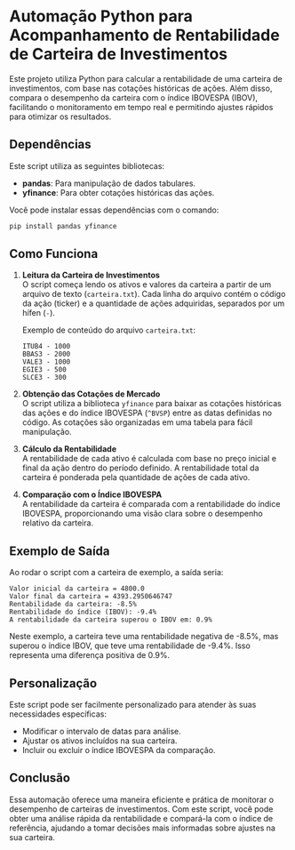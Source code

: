 # Automação Python para Acompanhamento de Rentabilidade de Carteira de Investimentos

Este projeto utiliza Python para calcular a rentabilidade de uma carteira de investimentos, com base nas cotações históricas de ações. Além disso, compara o desempenho da carteira com o índice IBOVESPA (IBOV), facilitando o monitoramento em tempo real e permitindo ajustes rápidos para otimizar os resultados.

## Dependências

Este script utiliza as seguintes bibliotecas:

- **pandas**: Para manipulação de dados tabulares.
- **yfinance**: Para obter cotações históricas das ações.

Você pode instalar essas dependências com o comando:

```bash
pip install pandas yfinance
```

## Como Funciona

1. **Leitura da Carteira de Investimentos**  
   O script começa lendo os ativos e valores da carteira a partir de um arquivo de texto (`carteira.txt`). Cada linha do arquivo contém o código da ação (ticker) e a quantidade de ações adquiridas, separados por um hífen (`-`).

   Exemplo de conteúdo do arquivo `carteira.txt`:
   ```
   ITUB4 - 1000
   BBAS3 - 2000
   VALE3 - 1000
   EGIE3 - 500
   SLCE3 - 300
   ```

2. **Obtenção das Cotações de Mercado**  
   O script utiliza a biblioteca `yfinance` para baixar as cotações históricas das ações e do índice IBOVESPA (`^BVSP`) entre as datas definidas no código. As cotações são organizadas em uma tabela para fácil manipulação.

3. **Cálculo da Rentabilidade**  
   A rentabilidade de cada ativo é calculada com base no preço inicial e final da ação dentro do período definido. A rentabilidade total da carteira é ponderada pela quantidade de ações de cada ativo.

4. **Comparação com o Índice IBOVESPA**  
   A rentabilidade da carteira é comparada com a rentabilidade do índice IBOVESPA, proporcionando uma visão clara sobre o desempenho relativo da carteira.

## Exemplo de Saída

Ao rodar o script com a carteira de exemplo, a saída seria:

```
Valor inicial da carteira = 4800.0
Valor final da carteira = 4393.2950646747
Rentabilidade da carteira: -8.5%
Rentabilidade do índice (IBOV): -9.4%
A rentabilidade da carteira superou o IBOV em: 0.9%
```

Neste exemplo, a carteira teve uma rentabilidade negativa de -8.5%, mas superou o índice IBOV, que teve uma rentabilidade de -9.4%. Isso representa uma diferença positiva de 0.9%.

## Personalização

Este script pode ser facilmente personalizado para atender às suas necessidades específicas:

- Modificar o intervalo de datas para análise.
- Ajustar os ativos incluídos na sua carteira.
- Incluir ou excluir o índice IBOVESPA da comparação.

## Conclusão

Essa automação oferece uma maneira eficiente e prática de monitorar o desempenho de carteiras de investimentos. Com este script, você pode obter uma análise rápida da rentabilidade e compará-la com o índice de referência, ajudando a tomar decisões mais informadas sobre ajustes na sua carteira.
